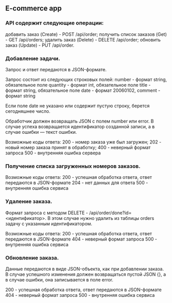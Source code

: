 ## E-commerce app

### API содержит следующие операции:

добавить заказ (Create) - POST /api/order;
получить список заказов (Get) - GET /api/orders;
удалить заказ (Delete) - DELETE /api/order;
обновить заказ (Update) - PUT /api/order.

### Добавление задачи.

Запрос и ответ передаются в JSON-формате.

Запрос состоит из следующих строковых полей:
number - формат string, обязательное поле
quantity - формат int, обязательное поле
title - формат string, обязательное поле
date - формат 20060102,
comment - формат string

Если поле date не указано или содержит пустую строку, берется сегодняшнее число.

Обработчик должен возвращать JSON с полем number или error. В случае успеха возвращается идентификатор созданной записи, а в случае ошибки — текст ошибки.

Возможные коды ответа:
200 - номер заказа уже был загружен;
202 - новый номер заказа принят в обработку;
400 - неверный формат запроса
500 - внутренняя ошибка сервера

### Получение списка загруженных номеров заказов.

Возможные коды ответа:
200 - успешная обработка ответа, ответ передаются в JSON-формате
204 - нет данных для ответа
500 - внутренняя ошибка сервиса

### Удаление заказа.

Формат запроса с методом DELETE - /api/order/done?id=<идентификатор>. В этом случае нужно удалить из таблицы orders задачу с указанным идентификатором.

Возможные коды ответа:
200 - успешная обработка ответа, ответ передаются в JSON-формате
404 - неверный формат запроса
500 - внутренняя ошибка сервиса

### Обновление заказа.

Данные передаются в виде JSON-объекта, как при добавлении заказа.
В случае успешного изменения должен возвращаться пустой JSON {}, а в случае ошибки, она записывается в поле error.

200 - успешная обработка ответа, ответ передаются в JSON-формате
404 - неверный формат запроса
500 - внутренняя ошибка сервиса
